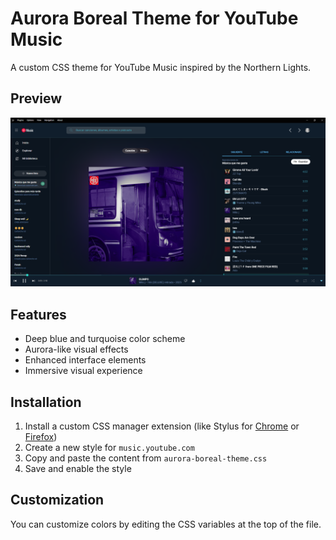 # Aurora Boreal Theme for YouTube Music

A custom CSS theme for YouTube Music inspired by the Northern Lights.

## Preview

![Aurora Boreal Theme Preview](preview.png)

## Features

- Deep blue and turquoise color scheme
- Aurora-like visual effects
- Enhanced interface elements
- Immersive visual experience

## Installation

1. Install a custom CSS manager extension (like Stylus for [Chrome](https://chrome.google.com/webstore/detail/stylus/clngdbkpkpeebahjckkjfobafhncgmne) or [Firefox](https://addons.mozilla.org/en-US/firefox/addon/styl-us/))
2. Create a new style for `music.youtube.com`
3. Copy and paste the content from `aurora-boreal-theme.css`
4. Save and enable the style

## Customization

You can customize colors by editing the CSS variables at the top of the file.
